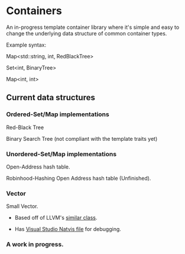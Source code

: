 # Containers

An in-progress template container library where it's simple and easy to change the underlying data structure of common container types.

Example syntax:

Map<std::string, int, RedBlackTree>

Set<int, BinaryTree>

Map<int, int>

## Current data structures

### Ordered-Set/Map implementations

Red-Black Tree

Binary Search Tree (not compliant with the template traits yet)

### Unordered-Set/Map implementations

Open-Address hash table.

Robinhood-Hashing Open Address hash table (Unfinished).

### Vector

Small Vector. 

- Based off of LLVM's [similar class](http://llvm.org/doxygen/classllvm_1_1SmallVector.html).

- Has [Visual Studio Natvis file](https://docs.microsoft.com/en-us/visualstudio/debugger/create-custom-views-of-native-objects) for debugging.


### A work in progress.
